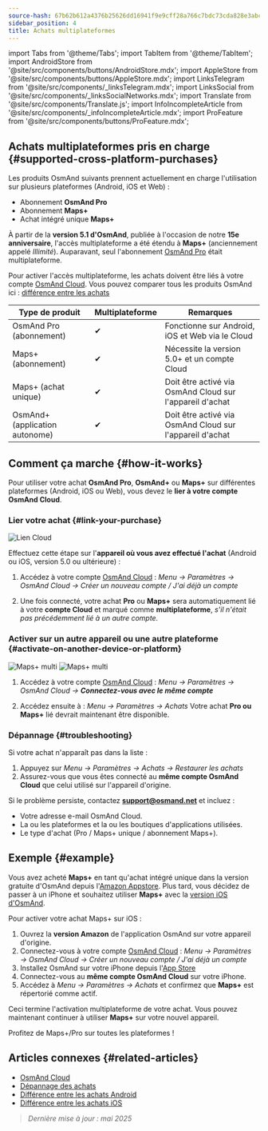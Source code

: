 ```yaml
---
source-hash: 67b62b612a4376b25626dd16941f9e9cff28a766c7bdc73cda828e3abcfe9ca4
sidebar_position: 4
title: Achats multiplateformes
---
```

import Tabs from '@theme/Tabs';
import TabItem from '@theme/TabItem';
import AndroidStore from '@site/src/components/buttons/AndroidStore.mdx';
import AppleStore from '@site/src/components/buttons/AppleStore.mdx';
import LinksTelegram from '@site/src/components/_linksTelegram.mdx';
import LinksSocial from '@site/src/components/_linksSocialNetworks.mdx';
import Translate from '@site/src/components/Translate.js';
import InfoIncompleteArticle from '@site/src/components/_infoIncompleteArticle.mdx';
import ProFeature from '@site/src/components/buttons/ProFeature.mdx';



## Achats multiplateformes pris en charge {#supported-cross-platform-purchases}

Les produits OsmAnd suivants prennent actuellement en charge l'utilisation sur plusieurs plateformes (Android, iOS et Web) :

- Abonnement **OsmAnd Pro**
- Abonnement **Maps+**
- Achat intégré unique **Maps+**

À partir de la **version 5.1 d'OsmAnd**, publiée à l'occasion de notre **15e anniversaire**, l'accès multiplateforme a été étendu à **Maps+** (anciennement appelé *Illimité*). Auparavant, seul l'abonnement [OsmAnd Pro](../personal/osmand-cloud.md#cross-platform) était multiplateforme.

Pour activer l'accès multiplateforme, les achats doivent être liés à votre compte [OsmAnd Cloud](../personal/osmand-cloud.md#login).
Vous pouvez comparer tous les produits OsmAnd ici : [différence entre les achats](https://osmand.net/docs/user/purchases/android/#difference-between-purchases)

| Type de produit | Multiplateforme | Remarques |
|-----------------------------|----------------|-------|
| OsmAnd Pro (abonnement) | ✔ | Fonctionne sur Android, iOS et Web via le Cloud |
| Maps+ (abonnement) | ✔ | Nécessite la version 5.0+ et un compte Cloud |
| Maps+ (achat unique) | ✔ | Doit être activé via OsmAnd Cloud sur l'appareil d'achat |
| OsmAnd+ (application autonome) | ✔ | Doit être activé via OsmAnd Cloud sur l'appareil d'achat |


## Comment ça marche {#how-it-works}

Pour utiliser votre achat **OsmAnd Pro**, **OsmAnd+** ou **Maps+** sur différentes plateformes (Android, iOS ou Web), vous devez le **lier à votre compte OsmAnd Cloud**.

### Lier votre achat {#link-your-purchase}

![Lien Cloud](@site/static/img/purchases/cloud_activation.png)

Effectuez cette étape sur l'**appareil où vous avez effectué l'achat** (Android ou iOS, version 5.0 ou ultérieure) :

1. Accédez à votre compte [OsmAnd Cloud](../personal/osmand-cloud.md#login) :
   _Menu → Paramètres → OsmAnd Cloud → Créer un nouveau compte / J'ai déjà un compte_

2. Une fois connecté, votre achat **Pro** ou **Maps+** sera automatiquement lié à votre **compte Cloud** et marqué comme **multiplateforme**, *s'il n'était pas précédemment lié à un autre compte.*



### Activer sur un autre appareil ou une autre plateforme {#activate-on-another-device-or-platform}

![Maps+ multi](@site/static/img/purchases/cross_purchase.png)
![Maps+ multi](@site/static/img/purchases/cross_purchase_1.png)

1. Accédez à votre compte [OsmAnd Cloud](../personal/osmand-cloud.md#login) :
   *Menu → Paramètres → OsmAnd Cloud →* ***Connectez-vous avec le même compte***

2. Accédez ensuite à :
   *Menu → Paramètres → Achats*
   Votre achat **Pro ou Maps+** lié devrait maintenant être disponible.


### Dépannage {#troubleshooting}

Si votre achat n'apparaît pas dans la liste :

1. Appuyez sur *Menu → Paramètres → Achats → Restaurer les achats*
2. Assurez-vous que vous êtes connecté au **même compte OsmAnd Cloud** que celui utilisé sur l'appareil d'origine.

Si le problème persiste, contactez **support@osmand.net** et incluez :

- Votre adresse e-mail OsmAnd Cloud.
- La ou les plateformes et la ou les boutiques d'applications utilisées.
- Le type d'achat (Pro / Maps+ unique / abonnement Maps+).


## Exemple {#example}

Vous avez acheté **Maps+** en tant qu'achat intégré unique dans la version gratuite d'OsmAnd depuis l'[Amazon Appstore](https://www.amazon.com/OsmAnd-Maps-Navigation/dp/B00D0SA8I8).
Plus tard, vous décidez de passer à un iPhone et souhaitez utiliser **Maps+** avec la [version iOS d'OsmAnd](https://apps.apple.com/app/osmand-maps-travel-navigate/id934850257).

Pour activer votre achat Maps+ sur iOS :

1. Ouvrez la **version Amazon** de l'application OsmAnd sur votre appareil d'origine.
2. Connectez-vous à votre compte [OsmAnd Cloud](../personal/osmand-cloud.md#login) :
   *Menu → Paramètres → OsmAnd Cloud → Créer un nouveau compte / J'ai déjà un compte*
3. Installez OsmAnd sur votre iPhone depuis l'[App Store](https://apps.apple.com/app/osmand-maps-travel-navigate/id934850257)
4. Connectez-vous au **même compte OsmAnd Cloud** sur votre iPhone.
5. Accédez à *Menu → Paramètres → Achats* et confirmez que **Maps+** est répertorié comme actif.

Ceci termine l'activation multiplateforme de votre achat. Vous pouvez maintenant continuer à utiliser **Maps+** sur votre nouvel appareil.

Profitez de Maps+/Pro sur toutes les plateformes !


## Articles connexes {#related-articles}

- [OsmAnd Cloud](../personal/osmand-cloud.md)
- [Dépannage des achats](../troubleshooting/purchases_payments.md)
- [Différence entre les achats Android](./android.md#difference-between-purchases-android)
- [Différence entre les achats iOS](./ios.md#difference-between-purchases-ios)

> *Dernière mise à jour : mai 2025*